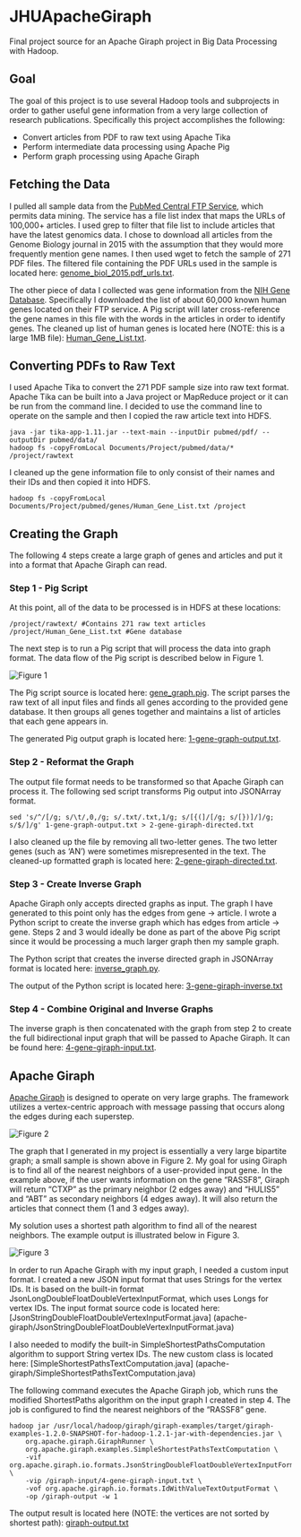 # JHUApacheGiraph
Final project source for an Apache Giraph project in Big Data Processing with Hadoop.

## Goal
The goal of this project is to use several Hadoop tools and subprojects in order to gather useful gene information from a very large collection of research publications. Specifically this project accomplishes the following:
 - Convert articles from PDF to raw text using Apache Tika
 - Perform intermediate data processing using Apache Pig
 - Perform graph processing using Apache Giraph

## Fetching the Data
I pulled all sample data from the [PubMed Central FTP Service](http://www.ncbi.nlm.nih.gov/pmc/tools/ftp/), which permits data mining. The service has a file list index that maps the URLs of 100,000+ articles. I used grep to filter that file list to include articles that have the latest genomics data. I chose to download all articles from the Genome Biology journal in 2015 with the assumption that they would more frequently mention gene names. I then used wget to fetch the sample of 271 PDF files. The filtered file containing the PDF URLs used in the sample is located here: [genome_biol_2015.pdf_urls.txt](meta/genome_biol_2015.pdf_urls.txt).

The other piece of data I collected was gene information from the [NIH Gene Database](http://www.ncbi.nlm.nih.gov/gene). Specifically I downloaded the list of about 60,000 known human genes located on their FTP service. A Pig script will later cross-reference the gene names in this file with the words in the articles in order to identify genes. The cleaned up list of human genes is located here (NOTE: this is a large 1MB file): [Human_Gene_List.txt](https://github.com/demarna1/JHUApacheGiraph/blob/master/meta/Human_Gene_List.txt).

## Converting PDFs to Raw Text
I used Apache Tika to convert the 271 PDF sample size into raw text format. Apache Tika can be built into a Java project or MapReduce project or it can be run from the command line. I decided to use the command line to operate on the sample and then I copied the raw article text into HDFS.

```
java -jar tika-app-1.11.jar --text-main --inputDir pubmed/pdf/ --outputDir pubmed/data/
hadoop fs -copyFromLocal Documents/Project/pubmed/data/* /project/rawtext
```

I cleaned up the gene information file to only consist of their names and their IDs and then copied it into HDFS.

```
hadoop fs -copyFromLocal Documents/Project/pubmed/genes/Human_Gene_List.txt /project
```

## Creating the Graph
The following 4 steps create a large graph of genes and articles and put it into a format that Apache Giraph can read.

### Step 1 - Pig Script
At this point, all of the data to be processed is in HDFS at these locations:

```
/project/rawtext/ #Contains 271 raw text articles
/project/Human_Gene_List.txt #Gene database
```

The next step is to run a Pig script that will process the data into graph format. The data flow of the Pig script is described below in Figure 1.

![Figure 1](images/pig_data_flow.png)

The Pig script source is located here: [gene_graph.pig](gene_graph.pig). The script parses the raw text of all input files and finds all genes according to the provided gene database. It then groups all genes together and maintains a list of articles that each gene appears in.

The generated Pig output graph is located here: [1-gene-graph-output.txt](graphs/1-gene-graph-output.txt).

### Step 2 - Reformat the Graph
The output file format needs to be transformed so that Apache Giraph can process it. The following sed script transforms Pig output into JSONArray format.

```
sed 's/^/[/g; s/\t/,0,/g; s/.txt/.txt,1/g; s/[{(]/[/g; s/[})]/]/g; s/$/]/g' 1-gene-graph-output.txt > 2-gene-giraph-directed.txt
```

I also cleaned up the file by removing all two-letter genes. The two letter genes (such as ‘AN’) were sometimes misrepresented in the text. The cleaned-up formatted graph is located here: [2-gene-giraph-directed.txt](graphs/2-gene-giraph-directed.txt).

### Step 3 - Create Inverse Graph
Apache Giraph only accepts directed graphs as input. The graph I have generated to this point only has the edges from gene -> article. I wrote a Python script to create the inverse graph which has edges from article -> gene. Steps 2 and 3 would ideally be done as part of the above Pig script since it would be processing a much larger graph then my sample graph.

The Python script that creates the inverse directed graph in JSONArray format is located here: [inverse_graph.py](inverse_graph.py).

The output of the Python script is located here: [3-gene-giraph-inverse.txt](graphs/3-gene-giraph-inverse.txt)

### Step 4 - Combine Original and Inverse Graphs
The inverse graph is then concatenated with the graph from step 2 to create the full bidirectional input graph that will be passed to Apache Giraph. It can be found here: [4-gene-giraph-input.txt](graphs/4-gene-giraph-input.txt). 

## Apache Giraph
[Apache Giraph](http://giraph.apache.org/intro.html) is designed to operate on very large graphs. The framework utilizes a vertex-centric approach with message passing that occurs along the edges during each superstep.

![Figure 2](images/sample_subgraph.png)

The graph that I generated in my project is essentially a very large bipartite graph; a small sample is shown above in Figure 2. My goal for using Giraph is to find all of the nearest neighbors of a user-provided input gene. In the example above, if the user wants information on the gene “RASSF8”, Giraph will return “CTXP” as the primary neighbor (2 edges away) and “HULIS5” and “ABT” as secondary neighbors (4 edges away). It will also return the articles that connect them (1 and 3 edges away).

My solution uses a shortest path algorithm to find all of the nearest neighbors. The example output is illustrated below in Figure 3.

![Figure 3](images/graph_illustration.png)

In order to run Apache Giraph with my input graph, I needed a custom input format. I created a new JSON input format that uses Strings for the vertex IDs. It is based on the built-in format JsonLongDoubleFloatDoubleVertexInputFormat, which uses Longs for vertex IDs. The input format source code is located here: [JsonStringDoubleFloatDoubleVertexInputFormat.java] (apache-giraph/JsonStringDoubleFloatDoubleVertexInputFormat.java)

I also needed to modify the built-in SimpleShortestPathsComputation algorithm to support String vertex IDs. The new custom class is located here: [SimpleShortestPathsTextComputation.java] (apache-giraph/SimpleShortestPathsTextComputation.java)

The following command executes the Apache Giraph job, which runs the modified ShortestPaths algorithm on the input graph I created in step 4. The job is configured to find the nearest neighbors of the “RASSF8” gene.

```
hadoop jar /usr/local/hadoop/giraph/giraph-examples/target/giraph-examples-1.2.0-SNAPSHOT-for-hadoop-1.2.1-jar-with-dependencies.jar \
    org.apache.giraph.GiraphRunner \
    org.apache.giraph.examples.SimpleShortestPathsTextComputation \
    -vif org.apache.giraph.io.formats.JsonStringDoubleFloatDoubleVertexInputFormat \
    -vip /giraph-input/4-gene-giraph-input.txt \
    -vof org.apache.giraph.io.formats.IdWithValueTextOutputFormat \
    -op /giraph-output -w 1
```

The output result is located here (NOTE: the vertices are not sorted by shortest path): [giraph-output.txt](giraph-output.txt)
